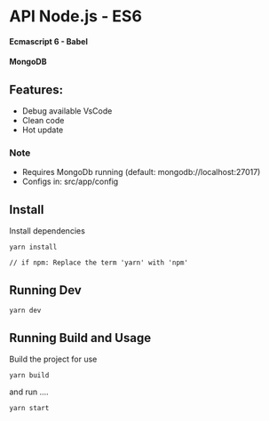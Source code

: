 # API Node.js - ES6
#### Ecmascript 6 - Babel
#### MongoDB

## Features:
* Debug available VsCode
* Clean code
* Hot update

### Note
* Requires MongoDb running (default: mongodb://localhost:27017)
* Configs in: src/app/config

## Install
Install dependencies
```
yarn install

// if npm: Replace the term 'yarn' with 'npm'
```

## Running Dev

```
yarn dev
```

## Running Build and Usage
Build the project for use
```
yarn build
```

and run ....

```
yarn start
```
